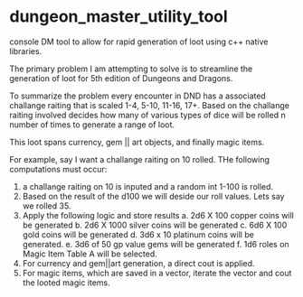 # dungeon_master_utility_tool
console DM tool to allow for rapid generation of loot using c++ native libraries.

The primary problem I am attempting to solve is to streamline the generation of loot for 5th edition of Dungeons and Dragons.

To summarize the problem every encounter in DND has a associated challange raiting that is scaled 1-4, 5-10, 11-16, 17+.
Based on the challange raiting involved decides how many of various types of dice will be rolled n number of times to generate a range of loot.

This loot spans currency, gem || art objects, and finally magic items.

For example, say I want a challange raiting on 10 rolled. 
THe following computations must occur:
1. a challange raiting on 10 is inputed and a random int 1-100 is rolled. 
2. Based on the result of the d100 we will deside our roll values. Lets say we rolled 35.
3. Apply the following logic and store results 
  a. 2d6 X 100  copper coins will be generated
  b. 2d6 X 1000 silver coins will be generated
  c. 6d6 X 100  gold coins will be generated
  d. 3d6 x 10   platinum coins will be generated. 
  e. 3d6 of 50 gp value gems will be generated 
  f. 1d6 roles on Magic Item Table A will be selected. 
 4. For currency and gem||art generation, a direct cout is applied.
 5. For magic items, which are saved in a vector, iterate the vector and cout the looted magic items.
  
